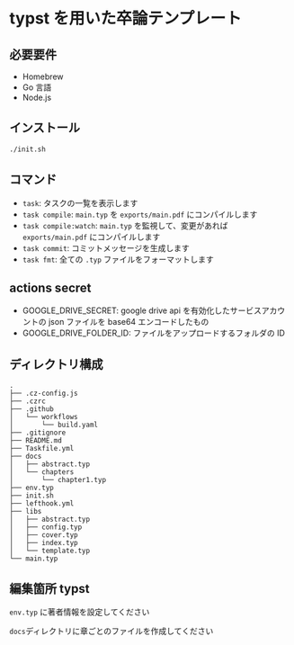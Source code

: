 # typst を用いた卒論テンプレート

## 必要要件

- Homebrew
- Go 言語
- Node.js

## インストール

```bash
./init.sh
```

## コマンド

- `task`: タスクの一覧を表示します
- `task compile`: `main.typ` を `exports/main.pdf` にコンパイルします
- `task compile:watch`: `main.typ` を監視して、変更があれば `exports/main.pdf` にコンパイルします
- `task commit`: コミットメッセージを生成します
- `task fmt`: 全ての `.typ` ファイルをフォーマットします

## actions secret

- GOOGLE_DRIVE_SECRET: google drive api を有効化したサービスアカウントの json ファイルを base64 エンコードしたもの
- GOOGLE_DRIVE_FOLDER_ID: ファイルをアップロードするフォルダの ID

## ディレクトリ構成

```
.
├── .cz-config.js
├── .czrc
├── .github
│   └── workflows
│       └── build.yaml
├── .gitignore
├── README.md
├── Taskfile.yml
├── docs
│   ├── abstract.typ
│   └── chapters
│       └── chapter1.typ
├── env.typ
├── init.sh
├── lefthook.yml
├── libs
│   ├── abstract.typ
│   ├── config.typ
│   ├── cover.typ
│   ├── index.typ
│   └── template.typ
└── main.typ
```

## 編集箇所 typst

`env.typ` に著者情報を設定してください

`docs`ディレクトリに章ごとのファイルを作成してください
